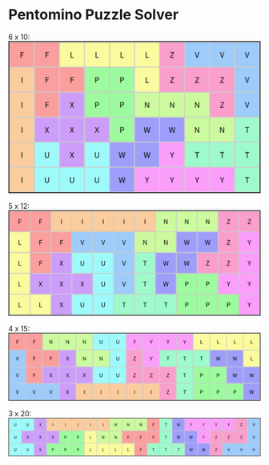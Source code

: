 # Pentomino Puzzle Solver

6 x 10:
![Pentomino 6x10](Pentomino_6x10.png)

5 x 12:
![Pentomino 5x12](Pentomino_5x12.png)

4 x 15:
![Pentomino 4x15](Pentomino_4x15.png)

3 x 20:
![Pentomino 3x20](Pentomino_3x20.png)
